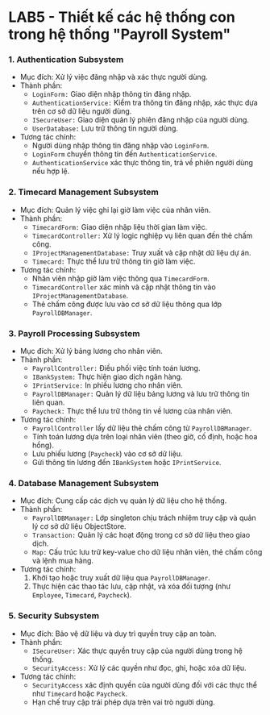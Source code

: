 # LAB5 - Thiết kế các hệ thống con trong hệ thống "Payroll System"


### 1. Authentication Subsystem
- Mục đích: Xử lý việc đăng nhập và xác thực người dùng.
- Thành phần:
  - `LoginForm:` Giao diện nhập thông tin đăng nhập.
  - `AuthenticationService:` Kiểm tra thông tin đăng nhập, xác thực dựa trên cơ sở dữ liệu người dùng.
  - `ISecureUser:` Giao diện quản lý phiên đăng nhập của người dùng.
  - `UserDatabase:` Lưu trữ thông tin người dùng.
- Tương tác chính: 
  - Người dùng nhập thông tin đăng nhập vào `LoginForm`.
  - `LoginForm` chuyển thông tin đến `AuthenticationService`.
  - `AuthenticationService` xác thực thông tin, trả về phiên người dùng nếu hợp lệ.


### 2. Timecard Management Subsystem
- Mục đích: Quản lý việc ghi lại giờ làm việc của nhân viên.
- Thành phần:
  - `TimecardForm:` Giao diện nhập liệu thời gian làm việc.
  - `TimecardController:` Xử lý logic nghiệp vụ liên quan đến thẻ chấm công.
  - `IProjectManagementDatabase:` Truy xuất và cập nhật dữ liệu dự án.
  - `Timecard:` Thực thể lưu trữ thông tin giờ làm việc.
- Tương tác chính:
  - Nhân viên nhập giờ làm việc thông qua `TimecardForm`.
  - `TimecardController` xác minh và cập nhật thông tin vào `IProjectManagementDatabase`.
  - Thẻ chấm công được lưu vào cơ sở dữ liệu thông qua lớp `PayrollDBManager`.



### 3. Payroll Processing Subsystem
- Mục đích: Xử lý bảng lương cho nhân viên.
- Thành phần:
  - `PayrollController:` Điều phối việc tính toán lương.
  - `IBankSystem:` Thực hiện giao dịch ngân hàng.
  - `IPrintService:` In phiếu lương cho nhân viên.
  - `PayrollDBManager:` Quản lý dữ liệu bảng lương và lưu trữ thông tin liên quan.
  - `Paycheck:` Thực thể lưu trữ thông tin về lương của nhân viên.
- Tương tác chính:
  - `PayrollController` lấy dữ liệu thẻ chấm công từ `PayrollDBManager`.
  - Tính toán lương dựa trên loại nhân viên (theo giờ, cố định, hoặc hoa hồng).
  - Lưu phiếu lương (`Paycheck`) vào cơ sở dữ liệu.
  - Gửi thông tin lương đến `IBankSystem` hoặc `IPrintService`.



### 4. Database Management Subsystem
- Mục đích: Cung cấp các dịch vụ quản lý dữ liệu cho hệ thống.
- Thành phần:
  - `PayrollDBManager:` Lớp singleton chịu trách nhiệm truy cập và quản lý cơ sở dữ liệu ObjectStore.
  - `Transaction:` Quản lý các hoạt động trong cơ sở dữ liệu theo giao dịch.
  - `Map:` Cấu trúc lưu trữ key-value cho dữ liệu nhân viên, thẻ chấm công và lệnh mua hàng.
- Tương tác chính:
  1. Khởi tạo hoặc truy xuất dữ liệu qua `PayrollDBManager`.
  2. Thực hiện các thao tác lưu, cập nhật, và xóa đối tượng (như `Employee`, `Timecard`, `Paycheck`).



### 5. Security Subsystem
- Mục đích: Bảo vệ dữ liệu và duy trì quyền truy cập an toàn.
- Thành phần:
  - `ISecureUser:` Xác thực quyền truy cập của người dùng trong hệ thống.
  - `SecurityAccess:` Xử lý các quyền như đọc, ghi, hoặc xóa dữ liệu.
- Tương tác chính:
  - `SecurityAccess` xác định quyền của người dùng đối với các thực thể như `Timecard` hoặc `Paycheck`.
  -  Hạn chế truy cập trái phép dựa trên vai trò người dùng.


